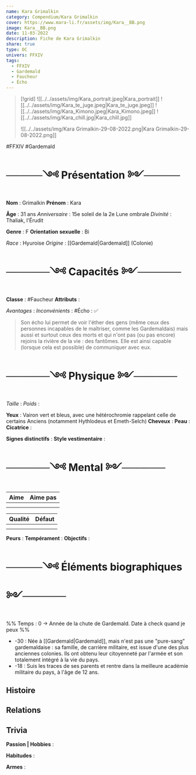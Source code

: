 ```yaml
---
name: Kara Grimalkin
category: Compendium/Kara Grimalkin
cover: https://www.mara-li.fr/assets/img/Kara__BB.png
image: Kara__BB.png
date: 11-03-2022
description: Fiche de Kara Grimalkin
share: true
type: OC
univers: FFXIV
tags:
  - FFXIV
  - Gardemald
  - Faucheur
  - Écho
---
```




>[!grid]
> ![[../../assets/img/Kara_portrait.jpeg|Kara_portrait]]
> ![[../../assets/img/Kara_te_juge.jpeg|Kara_te_juge.jpeg]]
> ![[../../assets/img/Kara_Kimono.jpeg|Kara_Kimono.jpeg]]
> ![[../../assets/img/Kara_chill.jpg|Kara_chill.jpg]]
> 
> ![[../../assets/img/Kara Grimalkin-29-08-2022.png|Kara Grimalkin-29-08-2022.png]]

#FFXIV #Gardemald
# ─────༺ Présentation ༻─────

**Nom** : Grimalkin
**Prénom** : Kara

**Âge** : 31 ans
*Anniversaire* : 15e soleil de la 2e Lune ombrale
*Divinité* : Thaliak, l'Érudit

**Genre** : F
**Orientation sexuelle** : Bi

*Race* : Hyuroise
*Origine* : [[Gardemald|Gardemald]] (Colonie)
# ──────༺ Capacités ༻──────
**Classe** : #Faucheur
**Attributs** :

*Avantages* :
*Inconvénients* :
#Écho : ✅
> Son écho lui permet de voir l'éther des gens (même ceux des personnes incapables de le maîtriser, comme les Gardemaldais) mais aussi et surtout ceux des morts et qui n'ont pas (ou pas encore) rejoins la rivière de la vie : des fantômes. Elle est ainsi capable (lorsque cela est possible) de communiquer avec eux.

# ──────༺ Physique ༻──────
*Taille* :
*Poids* :

**Yeux** : Vairon vert et bleus, avec une hétérochromie rappelant celle de certains Anciens (notamment Hythlodeus et Emeth-Selch)
**Cheveux** :
**Peau** :
**Cicatrice** :

**Signes distinctifs** :
**Style vestimentaire** :


# ──────༺ Mental ༻──────

|Aime|Aime pas|
|----|----|
|||
|||


|Qualité|Défaut|
|----|----|
|||
|||

**Peurs** :
**Tempérament** :
**Objectifs** :

# ─────༺ Éléments biographiques ༻──────

%% Temps : 0 → Année de la chute de Gardemald. Date à check quand je peux %%

- -30 : Née à [[Gardemald|Gardemald]], mais n'est pas une "pure-sang" gardemaldaise : sa famille, de carrière militaire, est issue d'une des plus anciennes colonies. Ils ont obtenu leur citoyenneté par l'armée et son totalement intégré à la vie du pays.
- -18 : Suis les traces de ses parents et rentre dans la meilleure académie militaire du pays, à l'âge de 12 ans.


## Histoire

## Relations

## Trivia
**Passion | Hobbies** :

**Habitudes** :

**Armes** :
